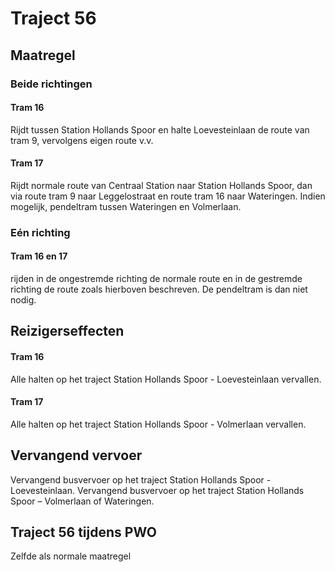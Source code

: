 # Traject 56 
## Maatregel
### Beide richtingen

#### Tram 16
Rijdt tussen Station Hollands Spoor en halte Loevesteinlaan de route van tram 9, vervolgens eigen route v.v.

#### Tram 17
Rijdt normale route van Centraal Station naar Station Hollands Spoor, dan via route tram 9 naar Leggelostraat en route tram 16 naar Wateringen. 
Indien mogelijk, pendeltram tussen Wateringen en Volmerlaan.

### Eén richting

#### Tram 16 en 17
rijden in de ongestremde richting de normale route en in de gestremde richting de route zoals hierboven beschreven.
De pendeltram is dan niet nodig.

## Reizigerseffecten

#### Tram 16
Alle halten op het traject Station Hollands Spoor - Loevesteinlaan vervallen.

#### Tram 17
Alle halten op het traject Station Hollands Spoor - Volmerlaan vervallen.

## Vervangend vervoer
Vervangend busvervoer op het traject Station Hollands Spoor - Loevesteinlaan.
Vervangend busvervoer op het traject Station Hollands Spoor – Volmerlaan of Wateringen.

## Traject 56 tijdens PWO
Zelfde als normale maatregel
